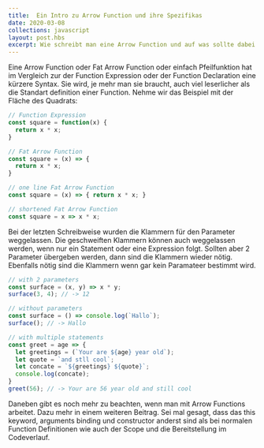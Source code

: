 ```yaml
---
title:  Ein Intro zu Arrow Function und ihre Spezifikas
date: 2020-03-08
collections: javascript
layout: post.hbs
excerpt: Wie schreibt man eine Arrow Function und auf was sollte dabei beachtet werden, wenn diese Schreibweise der Function Definition umgesetzt wird? Ein kleines Intro. 
---
```


Eine Arrow Function oder Fat Arrow Function oder einfach Pfeilfunktion hat im Vergleich zur der Function Expression oder der Function Declaration eine kürzere Syntax. Sie wird, je mehr man sie braucht, auch viel leserlicher als die Standart definition einer Function. Nehme wir das Beispiel mit der Fläche des Quadrats:

```js
// Function Expression
const square = function(x) {
  return x * x;
}

// Fat Arrow Function
const square = (x) => {
  return x * x;
}

// one line Fat Arrow Function
const square = (x) => { return x * x; }

// shortened Fat Arrow Function 
const square = x => x * x;
```

Bei der letzten Schreibweise wurden die Klammern für den Parameter weggelassen. Die geschweiften Klammern können auch weggelassen werden, wenn nur ein Statement oder eine Expression folgt. Sollten aber 2 Parameter übergeben werden, dann sind die Klammern wieder nötig. Ebenfalls nötig sind die Klammern wenn gar kein Paramateer bestimmt wird. 

```js
// with 2 parameters
const surface = (x, y) => x * y;
surface(3, 4); // -> 12

// without parameters
const surface = () => console.log(`Hallo`);
surface(); // -> Hallo

// with multiple statements
const greet = age => {
  let greetings = (`Your are ${age} year old`);
  let quote = `and stll cool`;
  let concate = `${greetings} ${quote}`;
  console.log(concate); 
} 
greet(56); // -> Your are 56 year old and still cool
```

Daneben gibt es noch mehr zu beachten, wenn man mit Arrow Functions arbeitet. Dazu mehr in einem weiteren Beitrag. Sei mal gesagt, dass das this keyword, arguments binding und constructor anderst sind als bei normalen Function Definitionen wie auch der Scope und die Bereitstellung im Codeverlauf.

